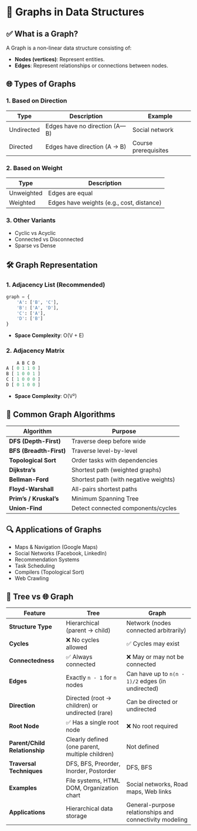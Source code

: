
# 📘 Graphs in Data Structures

## ✅ What is a Graph?
A Graph is a non-linear data structure consisting of:
- **Nodes (vertices)**: Represent entities.
- **Edges**: Represent relationships or connections between nodes.

## 🌐 Types of Graphs

### 1. Based on Direction

| Type       | Description                     | Example             |
|------------|----------------------------------|---------------------|
| Undirected | Edges have no direction (A—B)   | Social network      |
| Directed   | Edges have direction (A → B)    | Course prerequisites |

### 2. Based on Weight

| Type        | Description                    |
|-------------|--------------------------------|
| Unweighted  | Edges are equal                |
| Weighted    | Edges have weights (e.g., cost, distance) |

### 3. Other Variants
- Cyclic vs Acyclic
- Connected vs Disconnected
- Sparse vs Dense

## 🛠️ Graph Representation

### 1. Adjacency List (Recommended)
```python
graph = {
    'A': ['B', 'C'],
    'B': ['A', 'D'],
    'C': ['A'],
    'D': ['B']
}
```
- **Space Complexity**: O(V + E)

### 2. Adjacency Matrix
```python
    A B C D
A [ 0 1 1 0 ]
B [ 1 0 0 1 ]
C [ 1 0 0 0 ]
D [ 0 1 0 0 ]
```
- **Space Complexity**: O(V²)

## 🚀 Common Graph Algorithms

| Algorithm               | Purpose                               |
|------------------------|----------------------------------------|
| **DFS (Depth-First)**   | Traverse deep before wide              |
| **BFS (Breadth-First)** | Traverse level-by-level                |
| **Topological Sort**    | Order tasks with dependencies          |
| **Dijkstra’s**          | Shortest path (weighted graphs)        |
| **Bellman-Ford**        | Shortest path (with negative weights)  |
| **Floyd-Warshall**      | All-pairs shortest paths               |
| **Prim’s / Kruskal’s**  | Minimum Spanning Tree                  |
| **Union-Find**          | Detect connected components/cycles     |

## 🔍 Applications of Graphs
- Maps & Navigation (Google Maps)
- Social Networks (Facebook, LinkedIn)
- Recommendation Systems
- Task Scheduling
- Compilers (Topological Sort)
- Web Crawling

## 🌳 Tree vs 🌐 Graph

| Feature                       | **Tree**                                        | **Graph**                                               |
|------------------------------|--------------------------------------------------|----------------------------------------------------------|
| **Structure Type**            | Hierarchical (parent → child)                   | Network (nodes connected arbitrarily)                   |
| **Cycles**                    | ❌ No cycles allowed                             | ✅ Cycles may exist                                     |
| **Connectedness**             | ✅ Always connected                              | ❌ May or may not be connected                          |
| **Edges**                     | Exactly `n - 1` for `n` nodes                   | Can have up to `n(n - 1)/2` edges (in undirected)       |
| **Direction**                 | Directed (root → children) or undirected (rare) | Can be directed or undirected                          |
| **Root Node**                 | ✅ Has a single root node                        | ❌ No root required                                     |
| **Parent/Child Relationship** | Clearly defined (one parent, multiple children) | Not defined                                             |
| **Traversal Techniques**      | DFS, BFS, Preorder, Inorder, Postorder          | DFS, BFS                                                |
| **Examples**                  | File systems, HTML DOM, Organization chart      | Social networks, Road maps, Web links                   |
| **Applications**              | Hierarchical data storage                       | General-purpose relationships and connectivity modeling |
